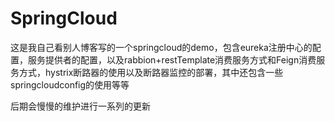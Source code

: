 # SpringCloud
这是我自己看别人博客写的一个springcloud的demo，包含eureka注册中心的配置，服务提供者的配置，以及rabbion+restTemplate消费服务方式和Feign消费服务方式，hystrix断路器的使用以及断路器监控的部署，其中还包含一些springcloudconfig的使用等等


后期会慢慢的维护进行一系列的更新